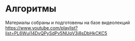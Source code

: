 # Алгоритмы

Материалы собраны и подготовены на базе видеолекций https://www.youtube.com/playlist?list=PL6Wui14DvQPySdPv5NUqV3i8sDbHkCKC5